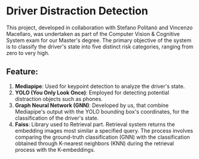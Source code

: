 # Driver Distraction Detection

This project, developed in collaboration with Stefano Politanò and Vincenzo Macellaro, was undertaken as part of the Computer Vision & Cognitive System exam for our Master's degree. The primary objective of the system is to classify the driver's state into five distinct risk categories, ranging from zero to very high.

## Feature: 
1. **Mediapipe**: Used for keypoint detection to analyze the driver's state.
2. **YOLO (You Only Look Once)**: Employed for detecting potential distraction objects such as phones.
3. **Graph Neural Network (GNN)**: Developed by us, that combine Mediapipe's output with the YOLO bounding box's coordinates, for the classification of the driver's state.
4. **Faiss**: Library used to Retrieval part. Retrieval system returns the embedding images most similar a specified query. The process involves comparing the ground-truth classification (GNN) with the classification obtained through K-nearest neighbors (KNN) during the retrieval process with the K-embeddings.




